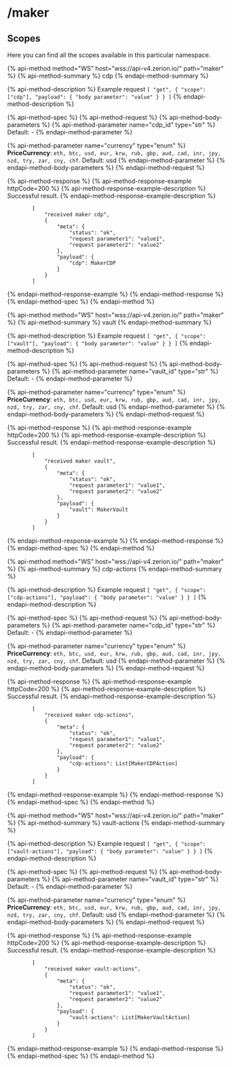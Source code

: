 # /maker

## Scopes

Here you can find all the scopes available in this particular namespace.

{% api-method method="WS" host="wss://api-v4.zerion.io/" path="maker" %}
{% api-method-summary %}
cdp
{% endapi-method-summary %}

{% api-method-description %}
Example request `[ "get", { "scope": ["cdp"], "payload": { "body parameter": "value" } } ]`
{% endapi-method-description %}

{% api-method-spec %}
{% api-method-request %}
{% api-method-body-parameters %}
{% api-method-parameter name="cdp\_id" type="str" %}
Default: -
{% endapi-method-parameter %}

{% api-method-parameter name="currency" type="enum" %}
**PriceCurrency**: `eth, btc, usd, eur, krw, rub, gbp, aud, cad, inr, jpy, nzd, try, zar, cny, chf`. Default: usd
{% endapi-method-parameter %}
{% endapi-method-body-parameters %}
{% endapi-method-request %}

{% api-method-response %}
{% api-method-response-example httpCode=200 %}
{% api-method-response-example-description %}
Successful result.
{% endapi-method-response-example-description %}

```text
        [
            "received maker cdp",
            {
                "meta": {
                    "status": "ok",
                    "request parameter1": "value1",
                    "request parameter2": "value2"
                },
                "payload": {
                    "cdp": MakerCDP
                }
            }
        ]
```
{% endapi-method-response-example %}
{% endapi-method-response %}
{% endapi-method-spec %}
{% endapi-method %}

{% api-method method="WS" host="wss://api-v4.zerion.io/" path="maker" %}
{% api-method-summary %}
vault
{% endapi-method-summary %}

{% api-method-description %}
Example request `[ "get", { "scope": ["vault"], "payload": { "body parameter": "value" } } ]`
{% endapi-method-description %}

{% api-method-spec %}
{% api-method-request %}
{% api-method-body-parameters %}
{% api-method-parameter name="vault\_id" type="str" %}
Default: -
{% endapi-method-parameter %}

{% api-method-parameter name="currency" type="enum" %}
**PriceCurrency**: `eth, btc, usd, eur, krw, rub, gbp, aud, cad, inr, jpy, nzd, try, zar, cny, chf`. Default: usd
{% endapi-method-parameter %}
{% endapi-method-body-parameters %}
{% endapi-method-request %}

{% api-method-response %}
{% api-method-response-example httpCode=200 %}
{% api-method-response-example-description %}
Successful result.
{% endapi-method-response-example-description %}

```text
        [
            "received maker vault",
            {
                "meta": {
                    "status": "ok",
                    "request parameter1": "value1",
                    "request parameter2": "value2"
                },
                "payload": {
                    "vault": MakerVault
                }
            }
        ]
```
{% endapi-method-response-example %}
{% endapi-method-response %}
{% endapi-method-spec %}
{% endapi-method %}

{% api-method method="WS" host="wss://api-v4.zerion.io/" path="maker" %}
{% api-method-summary %}
cdp-actions
{% endapi-method-summary %}

{% api-method-description %}
Example request `[ "get", { "scope": ["cdp-actions"], "payload": { "body parameter": "value" } } ]`
{% endapi-method-description %}

{% api-method-spec %}
{% api-method-request %}
{% api-method-body-parameters %}
{% api-method-parameter name="cdp\_id" type="str" %}
Default: -
{% endapi-method-parameter %}

{% api-method-parameter name="currency" type="enum" %}
**PriceCurrency**: `eth, btc, usd, eur, krw, rub, gbp, aud, cad, inr, jpy, nzd, try, zar, cny, chf`. Default: usd
{% endapi-method-parameter %}
{% endapi-method-body-parameters %}
{% endapi-method-request %}

{% api-method-response %}
{% api-method-response-example httpCode=200 %}
{% api-method-response-example-description %}
Successful result.
{% endapi-method-response-example-description %}

```text
        [
            "received maker cdp-actions",
            {
                "meta": {
                    "status": "ok",
                    "request parameter1": "value1",
                    "request parameter2": "value2"
                },
                "payload": {
                    "cdp-actions": List[MakerCDPAction]
                }
            }
        ]
```
{% endapi-method-response-example %}
{% endapi-method-response %}
{% endapi-method-spec %}
{% endapi-method %}

{% api-method method="WS" host="wss://api-v4.zerion.io/" path="maker" %}
{% api-method-summary %}
vault-actions
{% endapi-method-summary %}

{% api-method-description %}
Example request `[ "get", { "scope": ["vault-actions"], "payload": { "body parameter": "value" } } ]`
{% endapi-method-description %}

{% api-method-spec %}
{% api-method-request %}
{% api-method-body-parameters %}
{% api-method-parameter name="vault\_id" type="str" %}
Default: -
{% endapi-method-parameter %}

{% api-method-parameter name="currency" type="enum" %}
**PriceCurrency**: `eth, btc, usd, eur, krw, rub, gbp, aud, cad, inr, jpy, nzd, try, zar, cny, chf`. Default: usd
{% endapi-method-parameter %}
{% endapi-method-body-parameters %}
{% endapi-method-request %}

{% api-method-response %}
{% api-method-response-example httpCode=200 %}
{% api-method-response-example-description %}
Successful result.
{% endapi-method-response-example-description %}

```text
        [
            "received maker vault-actions",
            {
                "meta": {
                    "status": "ok",
                    "request parameter1": "value1",
                    "request parameter2": "value2"
                },
                "payload": {
                    "vault-actions": List[MakerVaultAction]
                }
            }
        ]
```
{% endapi-method-response-example %}
{% endapi-method-response %}
{% endapi-method-spec %}
{% endapi-method %}

